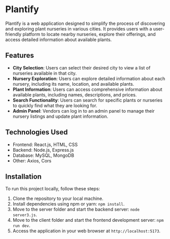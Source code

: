 # Plantify

Plantify is a web application designed to simplify the process of discovering and exploring plant nurseries in various cities. It provides users with a user-friendly platform to locate nearby nurseries, explore their offerings, and access detailed information about available plants.

## Features

- **City Selection**: Users can select their desired city to view a list of nurseries available in that city.
- **Nursery Exploration**: Users can explore detailed information about each nursery, including its name, location, and available plants.
- **Plant Information**: Users can access comprehensive information about available plants, including names, descriptions, and prices.
- **Search Functionality**: Users can search for specific plants or nurseries to quickly find what they are looking for.
- **Admin Panel**: Vendors can log in to an admin panel to manage their nursery listings and update plant information.

## Technologies Used

- Frontend: React.js, HTML, CSS
- Backend: Node.js, Express.js
- Database: MySQL, MongoDB
- Other: Axios, Cors

## Installation

To run this project locally, follow these steps:

1. Clone the repository to your local machine.
2. Install dependencies using npm or yarn: `npm install`.
3. Move to the server folder and start the backend server: `node server3.js`.
4. Move to the client folder and start the frontend development server: `npm run dev`.
5. Access the application in your web browser at `http://localhost:5173`.

